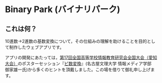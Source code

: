 # Binary Park (バイナリパーク)

## これは何？

10進数→2進数の基数変換について，その仕組みの理解を助けることを目的として制作したウェブアプリです。

アプリの開発にあたっては，[第17回全国高等学校情報教育研究会全国大会（愛知大会）](https://www.zenkojoken.jp/17aichi/)のポスターセッション『[ピ数変換](https://www.zenkojoken.jp/17aichi/20240411384/)』(名古屋文理大学 情報メディア学部　御家雄一氏)から多くのヒントを頂戴しました。この場を借りて御礼申し上げます。
